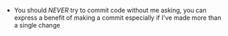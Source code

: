 - You should *NEVER* try to commit code without me asking, you can express a benefit of making a commit especially if I've made more than a single change